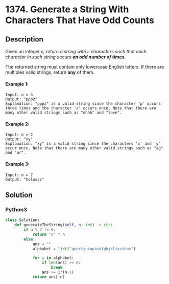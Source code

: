 # 1374. Generate a String With Characters That Have Odd Counts

## Description
Given an integer `n`, *return a string with `n` characters such that each character in such string occurs **an odd number of times***.

The returned string must contain only lowercase English letters. If there are multiples valid strings, return **any** of them.

#### Example 1:
```
Input: n = 4
Output: "pppz"
Explanation: "pppz" is a valid string since the character 'p' occurs three times and the character 'z' occurs once. Note that there are many other valid strings such as "ohhh" and "love".
```

#### Example 2:
```
Input: n = 2
Output: "xy"
Explanation: "xy" is a valid string since the characters 'x' and 'y' occur once. Note that there are many other valid strings such as "ag" and "ur".
```

#### Example 3:
```
Input: n = 7
Output: "holasss"
```


## Solution

### Python3
```python
class Solution:
    def generateTheString(self, n: int) -> str:
        if n % 2 != 0:
            return "a" * n
        else:
            ans = ""
            alphabet = list("qwertyuiopasdfghjklzxcvbnm")

            for i in alphabet:
                if len(ans) >= n:
                    break
                ans += i*(n-1)
            return ans[:n]
```
